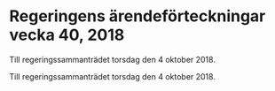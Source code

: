 # Regeringens ärendeförteckningar vecka 40, 2018

Till regeringssammanträdet torsdag den 4 oktober 2018.

Till regeringssammanträdet torsdag den 4 oktober 2018.
